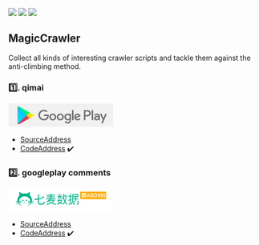  ![](https://img.shields.io/badge/build%20-success-brightgreen.svg)
![](https://img.shields.io/badge/language-python-orange.svg)
![](https://img.shields.io/aur/license/yaourt.svg)

## **MagicCrawler**

Collect all kinds of interesting crawler scripts and tackle them against the anti-climbing method.

### :one:. qimai 
![googleplay](https://github.com/hanqiulun/MagicCrawler/blob/master/static/googleplay.png)
- [SourceAddress](https://www.qimai.cn/)
- [CodeAddress](https://github.com/hanqiulun/MagicCrawler/blob/master/qimai_spider.py) :heavy_check_mark: 

### :two:. googleplay comments 
![qimai](https://github.com/hanqiulun/MagicCrawler/blob/master/static/qimai.png)
- [SourceAddress](https://www.qimai.cn/)
- [CodeAddress](https://github.com/hanqiulun/MagicCrawler/blob/master/qimai_spider.py) :heavy_check_mark: 

